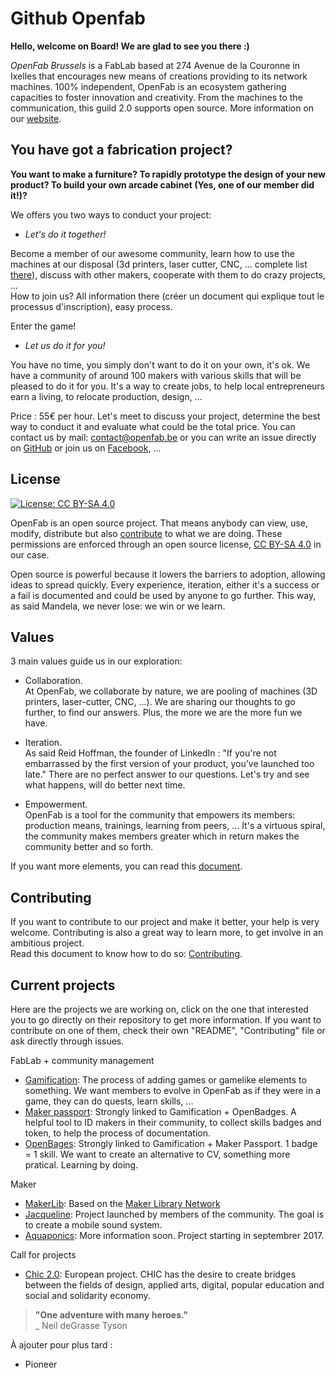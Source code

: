 # Github Openfab

__Hello, welcome on Board! We are glad to see you there :)__

_OpenFab Brussels_ is a FabLab based at 274 Avenue de la Couronne in Ixelles that encourages new means of creations providing to its network machines. 100% independent, OpenFab is an ecosystem gathering capacities to foster innovation and creativity. From the machines to the communication, this guild 2.0 supports open source. More information on our [website](http://openfab.be).  

## You have got a fabrication project? 
__You want to make a furniture? To rapidly prototype the design of your new product? To build your own arcade cabinet (Yes, one of our member did it!)?__

We offers you two ways to conduct your project:
- _Let's do it together!_  

Become a member of our awesome community, learn how to use the machines at our disposal (3d printers, laser cutter, CNC, ... complete list [there](http://openfab.be/parc-machine)), discuss with other makers, cooperate with them to do crazy projects, ...  
How to join us? All information there (créer un document qui explique tout le processus d'inscription), easy process.   

Enter the game! 

- _Let us do it for you!_  

You have no time, you simply don't want to do it on your own, it's ok. We have a community of around 100 makers with various skills that will be pleased to do it for you. It's a way to create jobs, to help local entrepreneurs earn a living, to relocate production, design, ...

Price : 55€ per hour. Let's meet to discuss your project, determine the best way to conduct it and evaluate what could be the total price. You can contact us by mail: contact@openfab.be or you can write an issue directly on [GitHub](https://github.com/openfab-lab/openfab/issues) or join us on [Facebook](https://www.facebook.com/groups/openfablab.brussels/), ...

## License

[![License: CC BY-SA 4.0](https://img.shields.io/badge/License-CC%20BY--SA%204.0-lightgrey.svg)](https://creativecommons.org/licenses/by-sa/4.0/)

OpenFab is an open source project. That means anybody can view, use, modify, distribute but also [contribute](#contributing) to what we are doing. These permissions are enforced through an open source license, [CC BY-SA 4.0](https://creativecommons.org/licenses/by-sa/4.0/) in our case.

Open source is powerful because it lowers the barriers to adoption, allowing ideas to spread quickly. Every experience, iteration, either it's a success or a fail is documented and could be used by anyone to go further. This way, as said Mandela, we never lose: we win or we learn. 

## Values

3 main values guide us in our exploration:

- Collaboration.  
At OpenFab, we collaborate by nature, we are pooling of machines (3D printers, laser-cutter, CNC, ...). We are sharing our thoughts to go further, to find our answers. Plus, the more we are the more fun we have.

- Iteration.  
As said Reid Hoffman, the founder of LinkedIn : "If you're not embarrassed by the first version of your product, you’ve launched too late." There are no perfect answer to our questions.  Let's try and see what happens, will do better next time.

- Empowerment.  
OpenFab is a tool for the community that empowers its members: production means, trainings, learning from peers, ... It's a virtuous spiral, the community makes members greater which in return makes the community better and so forth.

If you want more elements, you can read this [document](https://github.com/openfab-lab/openfab/wiki/Context).  

## Contributing

If you want to contribute to our project and make it better, your help is very welcome. Contributing is also a great way to learn more, to get involve in an ambitious project.  
Read this document to know how to do so: [Contributing](https://github.com/openfab-lab/openfab/blob/master/CONTRIBUTING.md).

## Current projects

Here are the projects we are working on, click on the one that interested you to go directly on their repository to get more information. If you want to contribute on one of them, check their own "README", "Contributing" file or ask directly through issues.

FabLab + community management
- [Gamification](https://github.com/openfab-lab/gamification-fablab): The process of adding games or gamelike elements to something. We want members to evolve in OpenFab as if they were in a game, they can do quests, learn skills, ...
- [Maker passport](https://github.com/openfab-lab/passeportMaker): Strongly linked to Gamification + OpenBadges. A helpful tool to ID makers in their community, to collect skills badges and token, to help the process of documentation.
- [OpenBages](https://github.com/openfab-lab/pack-openbadge-fablab): Strongly linked to Gamification + Maker Passport. 1 badge = 1 skill. We want to create an alternative to CV, something more pratical. Learning by doing.

Maker
- [MakerLib](https://github.com/openfab-lab/openfab/projects/8): Based on the [Maker Library Network](http://design.britishcouncil.org/projects/makerlibraries/)
- [Jacqueline](https://github.com/openfab-lab/openfab/projects/10): Project launched by members of the community. The goal is to create a mobile sound system.
- [Aquaponics](https://github.com/openfab-lab/openfab/projects/5): More information soon. Project starting in septembrer 2017.

Call for projects
- [Chic 2.0](https://github.com/openfab-lab/chic2.0): European project. CHIC has the desire to create bridges between the fields of design, applied arts, digital, popular education and social and solidarity economy.



> __"One adventure with many heroes."__  
>_ Neil deGrasse Tyson




À ajouter pour plus tard :
- Pioneer
